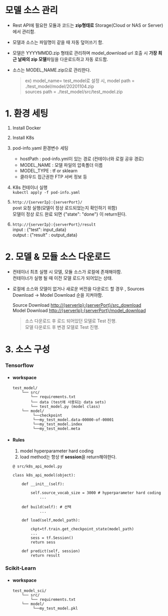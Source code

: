 #  모델 소스 관리



- Rest API에 필요한 모듈과 코드는 **zip형태로** Storage(Cloud or NAS or Server)에서 관리함.  
- 모델과 소스는 파일명이 같을 때 자동 덮어쓰기 함.
- 모델은 YYYYMMDD.zip 형태로 관리하며 model_download url 호출 시 **가장 최근 날짜의 zip 모델**파일을 다운로드하고 자동 로드함.
-  소스는 MODEL_NAME.zip으로 관리한다.

	> ex)
	> model_name= test_model로 설정 시,
	model path = ./test_model/model/20201104.zip  
	sources path = ./test_model/src/test_model.zip



#  1. 환경 세팅

 1. Install Docker
 2. Install K8s  
 3. pod-info.yaml 환경변수 세팅 <br>
 	- hostPath : pod-info.yml이 있는 경로 (컨테이너와 로컬 공유 경로) 
	- MODEL_NAME : 모델 파일의 압축폴더 이름 
	- MODEL_TYPE : tf or sklearn
	- 클라우드 접근권한  FTP 서버 정보 등 
	 
 4. K8s 컨테이너 실행 <br>
	 `kubectl apply -f pod-info.yaml`

 5. `http://{serverIp}:{serverPort}/` <br>
 	post 요청 실행(모델이 정상 로드되었는지 확인하기 위함) <br>
	모델이 정상 로드 완료 되면 {"state": "done"} 이 return된다.

 6. `http://{serverIp}:{serverPort}/result` <br>
	input : {"test": input_data} <br>
	output : {"result" : output_data}
 

# 2. 모델 & 모듈 소스 다운로드

-  컨테이너 최초 실행 시 모델, 모듈 소스가 로컬에 존재해야함. <br>
	 컨테이너가 실행 될 때 이전 모델 로드가 되어있는 상태.
- 로컬에 소스와 모델이 없거나 새로운 버전을 다운로드 할 경우 , Sources Download -> Model Download 순을 지켜야함.

	 Source Download  [http://{serverIp}:{serverPort}/src_download](http://%7bserverIp%7d:%7bserverPort%7d/src_download)  
 Model  Download [http://{serverIp}:{serverPort}/model_download](http://%7bserverIp%7d:%7bserverPort%7d/model_download)  
  


	> 소스 다운로드 후 로드 되어있던 모델로 Test 진행.  
	모델 다운로드 후 변경 모델로 Test 진행.  


# 3. 소스 구성 

### Tensorflow
- ####  workspace
	```
	test_model/
		└── src/
			└── requirements.txt 
		    └── data (test에 사용되는 data sets)
		    └── test_model.py (model class)
		└── model/
			 └──checkpoint
			 └──my_test_model.data-00000-of-00001
			 └──my_test_model.index
			 └──my_test_model.meta
	```

 - #### Rules
	
	 1. model hyperparameter hard coding
	 2. load method는  항상 tf **session**을 return해야한다.
	 

	```
	@ src/k8s_api_model.py

	class k8s_api_model(object):

		def __init__(self):
		
			self.source_vocab_size = 3000 # hyperparameter hard coding
				...
				
		def build(self): # 선택
				...
				
		def load(self,model_path):

			ckpt=tf.train.get_checkpoint_state(model_path)
			...
			sess = tf.Session()
			return sess
			
		def predict(self, session)
			return result
	```



 ### Scikit-Learn
- ####  workspace
	```
	test_model_sci/
		└── src/
			└── requirements.txt
		└── model/
			 └──my_test_model.pkl

	```